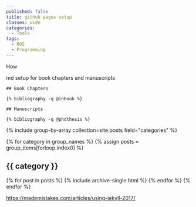 ```yaml
---
published: false
title: github pages setup
classes: wide
categories:
  - Tools
tags:
  - ROS
  - Programming
---
```


How

md setup for book chapters and manuscripts
```liquid
## Book Chapters

{% bibliography -q @inbook %}

## Manuscripts

{% bibliography -q @phdthesis %}
```



{% include group-by-array collection=site.posts field="categories" %}

{% for category in group_names %}
  {% assign posts = group_items[forloop.index0] %}
  <h2 id="{{ category | slugify }}" class="archive__subtitle">{{ category }}</h2>
  {% for post in posts %}
    {% include archive-single.html %}
  {% endfor %}
{% endfor %}


https://mademistakes.com/articles/using-jekyll-2017/
